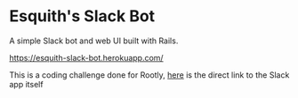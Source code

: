 # Esquith's Slack Bot

A simple Slack bot and web UI built with Rails.

https://esquith-slack-bot.herokuapp.com/

This is a coding challenge done for Rootly, [here](https://slack.com/oauth/v2/authorize?client_id=5192409476660.5183391217286&scope=app_mentions:read,im:history,commands&user_scope=) is the direct link to the Slack app itself
